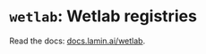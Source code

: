 # `wetlab`: Wetlab registries

Read the docs: [docs.lamin.ai/wetlab](https://docs.lamin.ai/wetlab).
